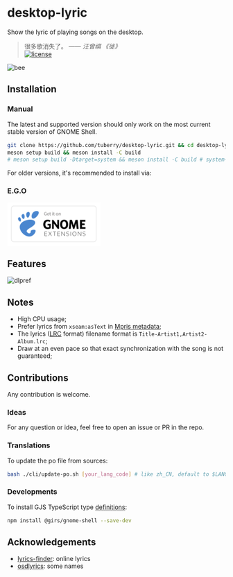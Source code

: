 # desktop-lyric

Show the lyric of playing songs on the desktop.
>很多歌消失了。 —— *汪曾祺 《徙》*\
[![license]](/LICENSE.md)

![bee](https://user-images.githubusercontent.com/17917040/107332354-08111f80-6aef-11eb-9c7a-f8799c834501.png)

## Installation

### Manual

The latest and supported version should only work on the most current stable version of GNOME Shell.

```bash
git clone https://github.com/tuberry/desktop-lyric.git && cd desktop-lyric
meson setup build && meson install -C build
# meson setup build -Dtarget=system && meson install -C build # system-wide, default --prefix=/usr/local
```

For older versions, it's recommended to install via:

### E.G.O

[<img src="https://raw.githubusercontent.com/andyholmes/gnome-shell-extensions-badge/master/get-it-on-ego.svg?sanitize=true" alt="Get it on GNOME Extensions" height="100" align="middle">][EGO]

## Features

![dlpref](https://github.com/user-attachments/assets/ec12edb5-d4a0-4e9e-aec6-db37baecb3c6)

## Notes

* High CPU usage;
* Prefer lyrics from `xseam:asText` in [Mpris metadata];
* The lyrics ([LRC] format) filename format is `Title-Artist1,Artist2-Album.lrc`;
* Draw at an even pace so that exact synchronization with the song is not guaranteed;

## Contributions

Any contribution is welcome.

### Ideas

For any question or idea, feel free to open an issue or PR in the repo.

### Translations

To update the po file from sources:

```bash
bash ./cli/update-po.sh [your_lang_code] # like zh_CN, default to $LANG
```

### Developments

To install GJS TypeScript type [definitions](https://www.npmjs.com/package/@girs/gnome-shell):

```bash
npm install @girs/gnome-shell --save-dev
```

## Acknowledgements

* [lyrics-finder]: online lyrics
* [osdlyrics]: some names

[license]:https://img.shields.io/badge/license-GPLv3+-green.svg
[LRC]:https://en.wikipedia.org/wiki/LRC_(file_format)
[lyrics-finder]:https://github.com/TheWeirdDev/lyrics-finder-gnome-ext
[osdlyrics]:https://github.com/osdlyrics/osdlyrics
[EGO]:https://extensions.gnome.org/extension/4006/desktop-lyric/
[Mpris metadata]:https://www.freedesktop.org/wiki/Specifications/mpris-spec/metadata/#xesam:astext
